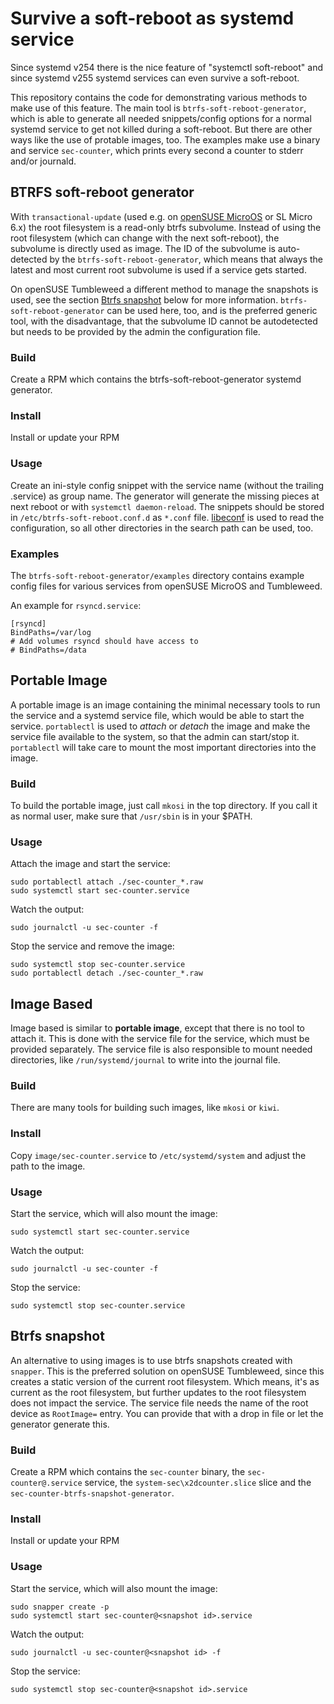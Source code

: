 # Survive a soft-reboot as systemd service

Since systemd v254 there is the nice feature of "systemctl soft-reboot" and since systemd v255 systemd services can even survive a soft-reboot.

This repository contains the code for demonstrating various methods to make use of this feature. The main tool is `btrfs-soft-reboot-generator`, which is able to generate all needed snippets/config options for a normal systemd service to get not killed during a soft-reboot. But there are other ways like the use of protable images, too.
The examples make use a binary and service `sec-counter`, which prints every second a counter to stderr and/or journald.

## BTRFS soft-reboot generator

With `transactional-update` (used e.g. on [openSUSE MicroOS](https://microos.opensuse.org/) or SL Micro 6.x) the root filesystem is a read-only btrfs subvolume. Instead of using the root filesystem (which can change with the next soft-reboot), the subvolume is directly used as image. The ID of the subvolume is auto-detected by the `btrfs-soft-reboot-generator`, which means that always the latest and most current root subvolume is used if a service gets started.

On openSUSE Tumbleweed a different method to manage the snapshots is used, see the section [Btrfs snapshot](#btrfs-snapshot) below for more information. `btrfs-soft-reboot-generator` can be used here, too, and is the preferred generic tool, with the disadvantage, that the subvolume ID cannot be autodetected but needs to be provided by the admin the configuration file.

### Build
Create a RPM which contains the btrfs-soft-reboot-generator systemd generator.

### Install
Install or update your RPM

### Usage
Create an ini-style config snippet with the service name (without the trailing .service) as group name. The generator will generate the missing pieces at next reboot or with `systemctl daemon-reload`.
The snippets should be stored in `/etc/btrfs-soft-reboot.conf.d` as `*.conf` file. [libeconf](https://github.com/openSUSE/libeconf) is used to read the configuration, so all other directories in the search path can be used, too.

### Examples

The `btrfs-soft-reboot-generator/examples` directory contains example config files for various services from openSUSE MicroOS and Tumbleweed.

An example for `rsyncd.service`:
```
[rsyncd]
BindPaths=/var/log
# Add volumes rsyncd should have access to
# BindPaths=/data
```


## Portable Image

A portable image is an image containing the minimal necessary tools to run the service and a systemd service file, which would be able to start the service. `portablectl` is used to *attach* or *detach* the image and make the service file available to the system, so that the admin can start/stop it. `portablectl` will take care to mount the most important directories into the image.

### Build

To build the portable image, just call `mkosi` in the top directory. If you call it as normal user, make sure that `/usr/sbin` is in your $PATH.

### Usage

Attach the image and start the service:
```
sudo portablectl attach ./sec-counter_*.raw
sudo systemctl start sec-counter.service
```

Watch the output:
```
sudo journalctl -u sec-counter -f
```

Stop the service and remove the image:
```
sudo systemctl stop sec-counter.service
sudo portablectl detach ./sec-counter_*.raw
```

## Image Based

Image based is similar to __portable image__, except that there is no tool to attach it. This is done with the service file for the service, which must be provided separately.
The service file is also responsible to mount needed directories, like `/run/systemd/journal` to write into the journal file.

### Build

There are many tools for building such images, like `mkosi` or `kiwi`.

### Install

Copy `image/sec-counter.service` to `/etc/systemd/system` and adjust the path to the image.

### Usage

Start the service, which will also mount the image:
```
sudo systemctl start sec-counter.service
```

Watch the output:
```
sudo journalctl -u sec-counter -f
```

Stop the service:
```
sudo systemctl stop sec-counter.service
```

## Btrfs snapshot

An alternative to using images is to use btrfs snapshots created with `snapper`. This is the preferred solution on openSUSE Tumbleweed, since this creates a static version of the current root filesystem. Which means, it's as current as the root filesystem, but further updates to the root filesystem does not impact the service.
The service file needs the name of the root device as `RootImage=` entry. You can provide that with a drop in file or let the generator generate this.

### Build

Create a RPM which contains the `sec-counter` binary, the `sec-counter@.service` service, the `system-sec\x2dcounter.slice` slice and the `sec-counter-btrfs-snapshot-generator`.

### Install

Install or update your RPM

### Usage

Start the service, which will also mount the image:
```
sudo snapper create -p
sudo systemctl start sec-counter@<snapshot id>.service
```

Watch the output:
```
sudo journalctl -u sec-counter@<snapshot id> -f
```

Stop the service:
```
sudo systemctl stop sec-counter@<snapshot id>.service
```
